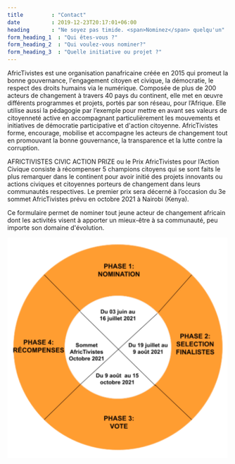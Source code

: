 ```yaml
---
title         : "Contact"
date          : 2019-12-23T20:17:01+06:00
heading       : "Ne soyez pas timide. <span>Nominez</span> quelqu'un"
form_heading_1  : "Qui êtes-vous ?"
form_heading_2  : "Qui voulez-vous nominer?"
form_heading_3  : "Quelle initiative ou projet ?"
---
```


AfricTivistes est une organisation panafricaine créée en 2015 qui promeut la bonne gouvernance, l'engagement citoyen et
civique, la démocratie, le respect des droits humains via le numérique. Composée de plus de 200 acteurs de changement à
travers 40 pays du continent, elle met en œuvre différents programmes et projets, portés par son réseau, pour l’Afrique.
Elle utilise aussi la pédagogie par l’exemple pour mettre en avant ses valeurs de citoyenneté active en accompagnant
particulièrement les mouvements et initiatives de démocratie participative et d'action citoyenne. AfricTivistes forme,
encourage, mobilise et accompagne les acteurs de changement tout en promouvant la bonne gouvernance, la transparence et
la lutte contre la corruption.

AFRICTIVISTES CIVIC ACTION PRIZE ou le Prix AfricTivistes pour l’Action Civique consiste à récompenser 5 champions
citoyens qui se sont faits le plus remarquer dans le continent pour avoir initié des projets innovants ou actions
civiques et citoyennes porteurs de changement dans leurs communautés respectives. Le premier prix sera décerné à
l’occasion du 3e sommet AfricTivistes prévu en octobre 2021 à Nairobi (Kenya).

Ce formulaire permet de nominer tout jeune acteur de changement africain dont les activités visent à apporter un
mieux-être à sa communauté, peu importe son domaine d'évolution.


![Processus de sélection AfricTivistes Prize](/images/diagrammeFR.png)
